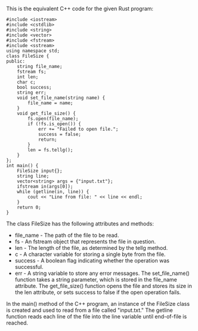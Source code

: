 This is the equivalent C++ code for the given Rust program: 
```
#include <iostream>
#include <cstdlib>
#include <string>
#include <vector>
#include <fstream>
#include <sstream>
using namespace std;
class FileSize {
public:
    string file_name;
    fstream fs;
    int len;
    char c;
    bool success;
    string err;
    void set_file_name(string name) {
        file_name = name;
    }
    void get_file_size() {
        fs.open(file_name);
        if (!fs.is_open()) {
            err += "Failed to open file.";
            success = false;
            return;
        }
        len = fs.tellg();
    }
};
int main() {
    FileSize input{};
    string line;
    vector<string> args = {"input.txt"};
    ifstream in(args[0]);
    while (getline(in, line)) {
        cout << "Line from file: " << line << endl;
    }
    return 0;
}
```
The class FileSize has the following attributes and methods:
* file_name - The path of the file to be read.
* fs - An fstream object that represents the file in question.
* len - The length of the file, as determined by the tellg method.
* c - A character variable for storing a single byte from the file.
* success - A boolean flag indicating whether the operation was successful.
* err - A string variable to store any error messages.
The set_file_name() function takes a string parameter, which is stored in the file_name attribute. The get_file_size() function opens the file and stores its size in the len attribute, or sets success to false if the open operation fails.

In the main() method of the C++ program, an instance of the FileSize class is created and used to read from a file called "input.txt." The getline function reads each line of the file into the line variable until end-of-file is reached.
